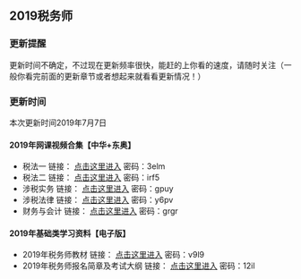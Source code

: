 ## 2019税务师
### 更新提醒

更新时间不确定，不过现在更新频率很快，能赶的上你看的速度，请随时关注（一般你看完前面的更新章节或者想起来就看看更新情况！）

### 更新时间
本次更新时间2019年7月7日

#### 2019年网课视频合集【中华+东奥】
- 税法一     	链接： [点击这里进入](https://pan.baidu.com/s/1eOjhxecCFOST7nVCTeHxjA "看什么看呀你，你倒是点击呀你") 密码：3elm
- 税法二	      链接： [点击这里进入](https://pan.baidu.com/s/1lBSgnGIaH5gjpQo-MfWMQQ "看什么看呀你，你倒是点击呀你") 密码：irf5
- 涉税实务 	   链接： [点击这里进入](https://pan.baidu.com/s/1NczmzioC0MbNcfiP45yYvQ "看什么看呀你，你倒是点击呀你") 密码：gpuy
- 涉税法律	   链接： [点击这里进入](https://pan.baidu.com/s/1TEuYwkkvzm5BqXoYSoSahw "看什么看呀你，你倒是点击呀你") 密码：y6pv
- 财务与会计	  链接： [点击这里进入](https://pan.baidu.com/s/11yaP1fkrTWXPVSNI4rAa9A "看什么看呀你，你倒是点击呀你") 密码：grgr

#### 2019年基础类学习资料【电子版】
- 2019年税务师教材   链接： [点击这里进入](https://pan.baidu.com/s/1bHk7oWMcDWiFNRHcd3Ep3A "看什么看呀你，你倒是点击呀你") 密码：v9l9
- 2019年税务师报名简章及考试大纲   链接： [点击这里进入](https://pan.baidu.com/s/16iM8d3cWCWJcmcJgoyk0qw "看什么看呀你，你倒是点击呀你") 密码：12il 
